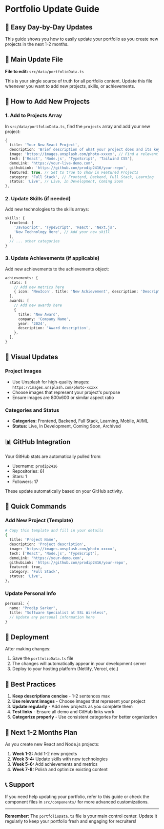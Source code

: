 # Portfolio Update Guide

## 🚀 Easy Day-by-Day Updates

This guide shows you how to easily update your portfolio as you create new projects in the next 1-2 months.

## 📁 Main Update File

**File to edit:** `src/data/portfolioData.ts`

This is your single source of truth for all portfolio content. Update this file whenever you want to add new projects, skills, or achievements.

## 🔄 How to Add New Projects

### 1. Add to Projects Array

In `src/data/portfolioData.ts`, find the `projects` array and add your new project:

```typescript
{
  title: 'Your New React Project',
  description: 'Brief description of what your project does and its key features',
  image: 'https://images.unsplash.com/photo-xxxxx', // Find a relevant image
  tech: ['React', 'Node.js', 'TypeScript', 'Tailwind CSS'],
  demoLink: 'https://your-live-demo.com',
  githubLink: 'https://github.com/prodip2416/your-repo',
  featured: true, // Set to true to show in Featured Projects
  category: 'Full Stack', // Frontend, Backend, Full Stack, Learning
  status: 'Live', // Live, In Development, Coming Soon
},
```

### 2. Update Skills (if needed)

Add new technologies to the skills arrays:

```typescript
skills: {
  frontend: [
    'JavaScript', 'TypeScript', 'React', 'Next.js',
    'New Technology Here', // Add your new skill
  ],
  // ... other categories
}
```

### 3. Update Achievements (if applicable)

Add new achievements to the achievements object:

```typescript
achievements: {
  stats: [
    // Add new metrics here
    { icon: 'NewIcon', title: 'New Achievement', description: 'Description', value: '100%', color: 'bg-blue-500' },
  ],
  awards: [
    // Add new awards here
    {
      title: 'New Award',
      company: 'Company Name',
      year: '2024',
      description: 'Award description',
    },
  ],
}
```

## 🎨 Visual Updates

### Project Images

- Use Unsplash for high-quality images: `https://images.unsplash.com/photo-xxxxx`
- Choose images that represent your project's purpose
- Ensure images are 800x600 or similar aspect ratio

### Categories and Status

- **Categories:** Frontend, Backend, Full Stack, Learning, Mobile, AI/ML
- **Status:** Live, In Development, Coming Soon, Archived

## 📊 GitHub Integration

Your GitHub stats are automatically pulled from:

- Username: `prodip2416`
- Repositories: 61
- Stars: 1
- Followers: 17

These update automatically based on your GitHub activity.

## 🔧 Quick Commands

### Add New Project (Template)

```bash
# Copy this template and fill in your details
{
  title: 'Project Name',
  description: 'Project description',
  image: 'https://images.unsplash.com/photo-xxxxx',
  tech: ['React', 'Node.js', 'TypeScript'],
  demoLink: 'https://your-demo.com',
  githubLink: 'https://github.com/prodip2416/your-repo',
  featured: true,
  category: 'Full Stack',
  status: 'Live',
},
```

### Update Personal Info

```typescript
personal: {
  name: "Prodip Sarker",
  title: "Software Specialist at SSL Wireless",
  // Update any personal information here
}
```

## 🚀 Deployment

After making changes:

1. Save the `portfolioData.ts` file
2. The changes will automatically appear in your development server
3. Deploy to your hosting platform (Netlify, Vercel, etc.)

## 📝 Best Practices

1. **Keep descriptions concise** - 1-2 sentences max
2. **Use relevant images** - Choose images that represent your project
3. **Update regularly** - Add new projects as you complete them
4. **Test links** - Ensure all demo and GitHub links work
5. **Categorize properly** - Use consistent categories for better organization

## 🎯 Next 1-2 Months Plan

As you create new React and Node.js projects:

1. **Week 1-2:** Add 1-2 new projects
2. **Week 3-4:** Update skills with new technologies
3. **Week 5-6:** Add achievements and metrics
4. **Week 7-8:** Polish and optimize existing content

## 📞 Support

If you need help updating your portfolio, refer to this guide or check the component files in `src/components/` for more advanced customizations.

---

**Remember:** The `portfolioData.ts` file is your main control center. Update it regularly to keep your portfolio fresh and engaging for recruiters!
